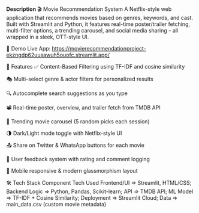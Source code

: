 **Description**
🎬 Movie Recommendation System
A Netflix-style web application that recommends movies based on genres, keywords, and cast. Built with Streamlit and Python, it features real-time poster/trailer fetching, multi-filter options, a trending carousel, and social media sharing – all wrapped in a sleek, OTT-style UI.

📸 Demo
Live App: https://movierecommendationproject-ekzngdp62uusawuh5ouofc.streamlit.app/

🚀 Features
✅ Content-Based Filtering using TF-IDF and cosine similarity

🎭 Multi-select genre & actor filters for personalized results

🔍 Autocomplete search suggestions as you type

📽️ Real-time poster, overview, and trailer fetch from TMDB API

🔄 Trending movie carousel (5 random picks each session)

🌗 Dark/Light mode toggle with Netflix-style UI

📤 Share on Twitter & WhatsApp buttons for each movie

📝 User feedback system with rating and comment logging

📱 Mobile responsive & modern glassmorphism layout

🛠️ Tech Stack
Component	Tech Used
Frontend/UI	=> Streamlit, HTML/CSS;
Backend Logic =>	Python, Pandas, Scikit-learn;
API =>	TMDB API;
ML Model	=> TF-IDF + Cosine Similarity;
Deployment =>	Streamlit Cloud;
Data	=> main_data.csv (custom movie metadata)
